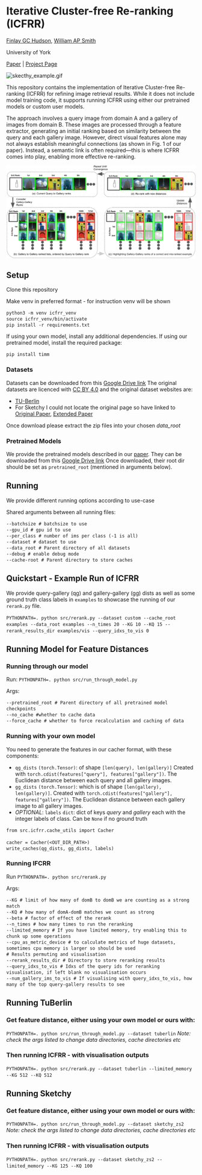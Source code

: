 # Iterative Cluster-free Re-ranking (ICFRR)

[Finlay GC Hudson](https://finlay-hudson.github.io), [William AP Smith](https://www-users.york.ac.uk/~waps101/)

University of York

[Paper](https://arxiv.org/abs/2303.17703) | [Project Page](https://finlay-hudson.github.io/icfrr/)

![skecthy_example.gif](assets/sketchy_example.gif)

This repository contains the implementation of Iterative Cluster-free Re-ranking (ICFRR) for refining image retrieval
results. While it does not include model training code, it supports running ICFRR using either our pretrained models or
custom user models.

The approach involves a query image from domain A and a gallery of images from domain B. These images are processed
through a feature extractor, generating an initial ranking based on similarity between the query and each gallery image.
However, direct visual features alone may not always establish meaningful connections (as shown in Fig. 1 of our paper).
Instead, a semantic link is often required—this is where ICFRR comes into play, enabling more effective re-ranking.

![explainer](assets/explainer.png)

## Setup

Clone this repository

Make venv in preferred format - for instruction venv will be shown

```
python3 -m venv icfrr_venv
source icfrr_venv/bin/activate
pip install -r requirements.txt
```

If using your own model, install any additional dependencies. If using our pretrained model, install the required
package:

```
pip install timm
```

### Datasets

Datasets can be downloaded from
this [Google Drive link](https://drive.google.com/drive/folders/1eOtrb6b2TH8ljk-usCFOIixlx36HQYz0?usp=sharing)
The original datasets are licenced with [CC BY 4.0](https://creativecommons.org/licenses/by/4.0/) and the original
dataset websites are:

- [TU-Berlin](https://cybertron.cg.tu-berlin.de/eitz/projects/classifysketch/)
- For Sketchy I could not locate the original page so have linked
  to [Original Paper](https://dl.acm.org/doi/10.1145/2897824.2925954), [Extended Paper](https://ieeexplore.ieee.org/document/8099730)

Once download please extract the zip files into your chosen _data_root_

### Pretrained Models

We provide the pretrained models described in our [paper](https://arxiv.org/abs/2303.17703).
They can be downloaded from
this [Google Drive link](https://drive.google.com/drive/folders/1Uu-Y9ew6QVBw8BjJhaH-IgnXRSEUSH7g?usp=sharing)
Once downloaded, their root dir should be set as `pretrained_root` (mentioned in arguments below).

## Running

We provide different running options according to use-case

Shared arguments between all running files:

```
--batchsize # batchsize to use
--gpu_id # gpu id to use
--per_class # number of ims per class (-1 is all)
--dataset # dataset to use
--data_root # Parent directory of all datasets
--debug # enable debug mode
--cache-root # Parent directory to store caches
```

## Quickstart - Example Run of ICFRR

We provide query-gallery (qg) and gallery-gallery (gg) dists as well as some ground truth class labels in `examples` to
showcase the running of our `rerank.py` file.

`PYTHONPATH=. python src/rerank.py --dataset custom --cache_root examples --data_root examples --n_times 20 --KG 10 --KQ 15 --rerank_results_dir examples/vis --query_idxs_to_vis 0`

## Running Model for Feature Distances

### Running through our model

Run: `PYTHONPATH=. python src/run_through_model.py`

Args:

```
--pretrained_root # Parent directory of all pretrained model checkpoints
--no_cache #whether to cache data
--force_cache # whether to force recalculation and caching of data
```

### Running with your own model

You need to generate the features in our cacher format, with these components:

- `qg_dists` `(torch.Tensor)`: of shape `[len(query), len(gallery)]` Created
  with `torch.cdist(features["query"], features["gallery"])`. The Euclidean distance between each query and all gallery
  images.
- `gg_dists` `(torch.Tensor)`: which is of shape `[len(gallery), len(gallery)]`. Created
  with `torch.cdist(features["gallery"], features["gallery"])`. The Euclidean distance between each gallery image to all
  gallery images.
- _OPTIONAL_: `labels` `dict`: dict of keys _query_ and _gallery_ each with the integer labels of class. Can be `None`
  if no ground truth

```
from src.icfrr.cache_utils import Cacher

cacher = Cacher(<OUT_DIR_PATH>)
write_caches(qg_dists, gg_dists, labels)
```

### Running IFCRR

Run `PYTHONPATH=. python src/rerank.py`

Args:

```
--KG # limit of how many of domB to domB we are counting as a strong match
--KQ # how many of domA-domB matches we count as strong
--beta # factor of effect of the rerank
--n_times # how many times to run the reranking
--limited_memory # If you have limited memory, try enabling this to chunk up some operations
--cpu_as_metric_device # to calculate metrics of huge datasets, sometimes cpu memory is larger so should be used
# Results permuting and visualisation
--rerank_results_dir # Directory to store reranking results
--query_idxs_to_vis # Idxs of the query ids for reranking visualisation, if left blank no visualisation occurs
--num_gallery_ims_to_vis # If visualising with query_idxs_to_vis, how many of the top query-gallery results to see
```

## Running TuBerlin

### Get feature distance, either using your own model or ours with:

`PYTHONPATH=. python src/run_through_model.py --dataset tuberlin`
_Note: check the args listed to change data directories, cache directories etc_

### Then running ICFRR - with visualisation outputs

`PYTHONPATH=. python src/rerank.py --dataset tuberlin --limited_memory --KG 512 --KQ 512`

## Running Sketchy

### Get feature distance, either using your own model or ours with:

`PYTHONPATH=. python src/run_through_model.py --dataset sketchy_zs2`
_Note: check the args listed to change data directories, cache directories etc_

### Then running ICFRR - with visualisation outputs

`PYTHONPATH=. python src/rerank.py --dataset sketchy_zs2 --limited_memory --KG 125 --KQ 100`
